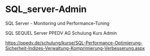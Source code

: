 # SQL_server-Admin
SQL Server - Monitoring und Performance-Tuning

SQL SEQUEL Server PPEDV AG Schulung Kurs Admin

https://ppedv.de/schulung/kurse/SQL-Performance-Optimierung-Sicherheit-Indizes-Verwaltung-Komprimierung-Verbesserung.aspx
